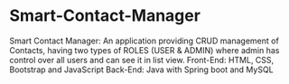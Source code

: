 # Smart-Contact-Manager
Smart Contact Manager: An application providing CRUD management of Contacts, having 
two types of ROLES (USER & ADMIN) where admin has control over all users and can see it in list 
view. 
Front-End: HTML, CSS, Bootstrap and JavaScript 
Back-End: Java with Spring boot and MySQL 

